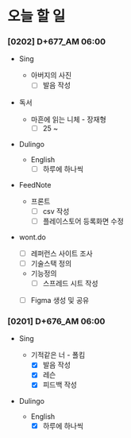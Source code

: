 # 오늘 할 일

### [0202] D+677_AM 06:00

- Sing

  - 아버지의 사진
    - [ ] 발음 작성
- 독서

  - 마흔에 읽는 니체 - 장재형
    - [ ] 25 ~
- Dulingo

  - English
    - [ ] 하루에 하나씩
- FeedNote

  - 프론트
    - [ ] csv 작성
    - [ ] 플레이스토어 등록화면 수정
- wont.do

  - [ ] 레퍼런스 사이트 조사
  - [ ] 기술스택 정의

  - 기능정의
    - [ ] 스프레드 시트 작성
  - [ ] Figma 생성 및 공유



### [0201] D+676_AM 06:00

- Sing

  - 기적같은 너 - 폴킴
    - [x] 발음 작성
    - [x] 레슨
    - [x] 피드백 작성
- Dulingo

  - English
    - [x] 하루에 하나씩
